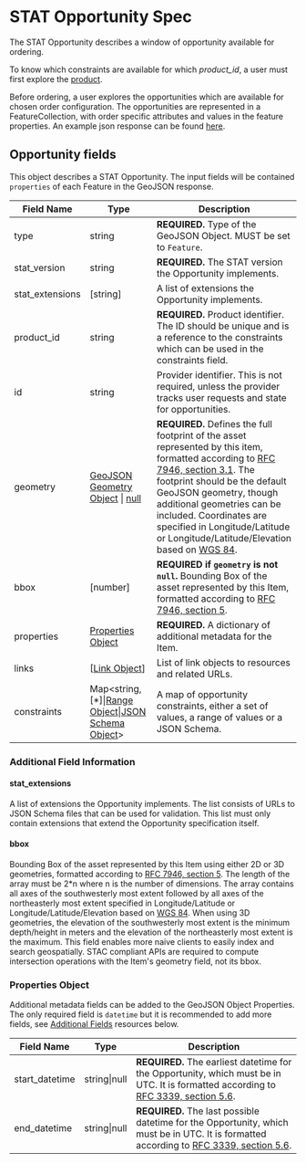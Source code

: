 # STAT Opportunity Spec

The STAT Opportunity describes a window of opportunity available for ordering.

To know which constraints are available for which *product_id*, a user must first explore the [product](../product/README.md).

Before ordering, a user explores the opportunities which are available for chosen order configuration. The opportunities are 
represented in a FeatureCollection, with order specific attributes and values in the feature properties.
An example json response can be found [here](../OpportunityCollection.json).


## Opportunity fields

This object describes a STAT Opportunity. The input fields will be contained `properties` of each Feature in the GeoJSON response.

| Field Name | Type                                                                       | Description |
| ---------- | -------------------------------------------------------------------------- | ----------- |
| type       | string                                                                     | **REQUIRED.** Type of the GeoJSON Object. MUST be set to `Feature`. |
| stat_version | string                                                                   | **REQUIRED.** The STAT version the Opportunity implements. |
| stat_extensions | \[string]                                                             | A list of extensions the Opportunity implements. |
| product_id         | string                                                             | **REQUIRED.** Product identifier. The ID should be unique and is a reference to the constraints which can be used in the constraints field. |
| id         | string                                                                     | Provider identifier. This is not required, unless the provider tracks user requests and state for opportunities. |
| geometry   | [GeoJSON Geometry Object](https://tools.ietf.org/html/rfc7946#section-3.1) \| [null](https://tools.ietf.org/html/rfc7946#section-3.2) | **REQUIRED.** Defines the full footprint of the asset represented by this item, formatted according to [RFC 7946, section 3.1](https://tools.ietf.org/html/rfc7946#section-3.1). The footprint should be the default GeoJSON geometry, though additional geometries can be included. Coordinates are specified in Longitude/Latitude or Longitude/Latitude/Elevation based on [WGS 84](http://www.opengis.net/def/crs/OGC/1.3/CRS84). |
| bbox       | \[number]                                                                  | **REQUIRED if `geometry` is not `null`.** Bounding Box of the asset represented by this Item, formatted according to [RFC 7946, section 5](https://tools.ietf.org/html/rfc7946#section-5). |
| properties | [Properties Object](#properties-object)                                    | **REQUIRED.** A dictionary of additional metadata for the Item. |
| links      | \[[Link Object](#link-object)]                                             | List of link objects to resources and related URLs. |
| constraints | Map<string, \[\*]\|[Range Object](#range-object)\|[JSON Schema Object](#json-schema-object)> | A map of opportunity constraints, either a set of values, a range of values or a JSON Schema. |

### Additional Field Information

#### stat_extensions

A list of extensions the Opportunity implements.
The list consists of URLs to JSON Schema files that can be used for validation.
This list must only contain extensions that extend the Opportunity specification itself.

#### bbox

Bounding Box of the asset represented by this Item using either 2D or 3D geometries,
formatted according to [RFC 7946, section 5](https://tools.ietf.org/html/rfc7946#section-5).
The length of the array must be 2\*n where n is the number of dimensions.
The array contains all axes of the southwesterly most extent followed by all axes of the northeasterly most extent specified in
Longitude/Latitude or Longitude/Latitude/Elevation based on [WGS 84](http://www.opengis.net/def/crs/OGC/1.3/CRS84).
When using 3D geometries, the elevation of the southwesterly most extent is the minimum depth/height in meters
and the elevation of the northeasterly most extent is the maximum.
This field enables more naive clients to easily index and search geospatially.
STAC compliant APIs are required to compute intersection operations with the Item's geometry field, not its bbox.

### Properties Object

Additional metadata fields can be added to the GeoJSON Object Properties. The only required field
is `datetime` but it is recommended to add more fields, see [Additional Fields](#additional-fields)
resources below.

| Field Name | Type         | Description                                                  |
| ---------- | ------------ | ------------------------------------------------------------ |
| start_datetime | string\|null | **REQUIRED.** The earliest datetime for the Opportunity, which must be in UTC. It is formatted according to [RFC 3339, section 5.6](https://tools.ietf.org/html/rfc3339#section-5.6). |
| end_datetime   | string\|null | **REQUIRED.** The last possible datetime for the Opportunity, which must be in UTC. It is formatted according to [RFC 3339, section 5.6](https://tools.ietf.org/html/rfc3339#section-5.6). |
